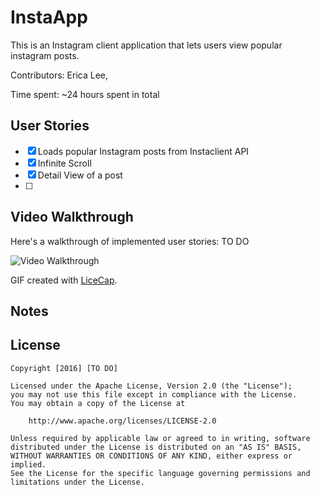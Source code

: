 # InstaApp

This is an Instagram client application that lets users view popular instagram posts. 

Contributors: Erica Lee, 

Time spent: ~24 hours spent in total

## User Stories
- [x] Loads popular Instagram posts from Instaclient API 
- [x] Infinite Scroll
- [x] Detail View of a post
- [ ] 

## Video Walkthrough 

Here's a walkthrough of implemented user stories: TO DO

<img src=' ' title='Video Walkthrough' width='' alt='Video Walkthrough' />

GIF created with [LiceCap](http://www.cockos.com/licecap/).

## Notes


## License

    Copyright [2016] [TO DO]

    Licensed under the Apache License, Version 2.0 (the "License");
    you may not use this file except in compliance with the License.
    You may obtain a copy of the License at

        http://www.apache.org/licenses/LICENSE-2.0

    Unless required by applicable law or agreed to in writing, software
    distributed under the License is distributed on an "AS IS" BASIS,
    WITHOUT WARRANTIES OR CONDITIONS OF ANY KIND, either express or implied.
    See the License for the specific language governing permissions and
    limitations under the License.
